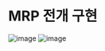 # MRP 전개 구현
![image](https://github.com/user-attachments/assets/5539bf9d-4456-4eb9-8dc8-c73b7f0408b6)
![image](https://github.com/user-attachments/assets/25a0f447-1031-4ef1-8625-804f88c38f54)
